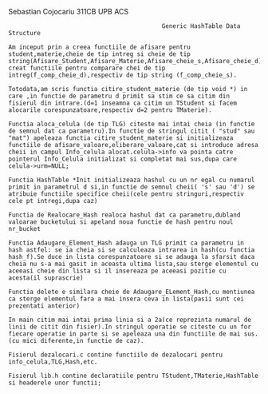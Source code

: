 Sebastian Cojocariu 311CB UPB ACS	

				                               Generic HashTable Data Structure

	Am inceput prin a creea functiile de afisare pentru student,materie,cheie de tip intreg si cheie de tip string(Afisare_Student,Afisare_Materie,Afisare_cheie_s,Afisare_cheie_d).Apoi,am creat functiile pentru comparare chei de tip intreg(f_comp_cheie_d),respectiv de tip string (f_comp_cheie_s).
  
	Totodata,am scris functia citire_student_materie (de tip void *) in care ,in functie de parametru d primit sa stim ce sa citim din fisierul din intrare.(d=1 inseamna ca citim un TStudent si facem alocarile corespunzatoare,respectiv d=2 pentru TMaterie).
	
	Functia aloca_celula (de tip TLG) citeste mai intai cheia (in functie de semnul dat ca parametru).In functie de stringul citit ( "stud" sau "mat") apeleaza functia citire_student_materie si initializeaza functiile de afisare_valoare,eliberare_valoare,cat si introduce adresa cheii in campul Info_celula alocat.celula->info va pointa catre pointerul Info_Celula initializat si completat mai sus,dupa care celula->urm=NULL;
  
	Functia HashTable *Init initializeaza hashul cu un nr egal cu numarul primit in parametrul d si,in functie de semnul cheii( 's' sau 'd') se atribuie functiile specifice cheii(cele pentru stringuri,respectiv cele pt intregi,dupa caz)
	
	Functia de Realocare_Hash realoca hashul dat ca parametru,dubland valoarae bucketului si apeland noua functie de hash pentru noul nr_bucket
	
	Functia Adaugare_Element_Hash adauga un TLG primit ca parametru in hash astfel: se ia cheia si se calculeaza intrarea in hash(cu functia hash_f).Se duce in lista corespunzatoare si se adauga la sfarsit daca cheia nu s-a mai gasit in aceasta ultima lista,sau sterge elementul cu aceeasi cheie din lista si il insereaza pe aceeasi pozitie cu acesta(il suprascrie)

	Functia delete e similara cheie de Adaugare_ELement_Hash,cu mentiunea ca sterge elementul fara a mai insera ceva in lista(pasii sunt cei prezentati anterior)

	In main citim mai intai prima linia si a 2a(ce reprezinta numarul de linii de citit din fisier).In stringul operatie se citeste cu un for fiecare operatie in parte si se apeleaza una din functiile de mai sus.(cu mici diferente,in functie de caz).

	Fisierul dezalocari.c contine functiile de dezalocari pentru info_celula,TLG,Hash,etc.
    
	Fisierul lib.h contine declaratiile pentru TStudent,TMaterie,HashTable si headerele unor functii;

